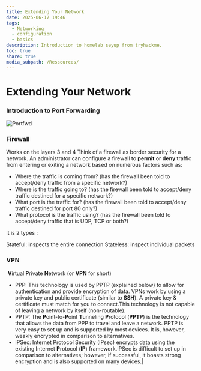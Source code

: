 ```yaml
---
title: Extending Your Network
date: 2025-06-17 19:46
tags:
  - Networking
  - configuration
  - basics
description: Introduction to homelab seyup from tryhackme.
toc: true
share: true
media_subpath: /Ressources/
---
```


# Extending Your Network

### Introduction to Port Forwarding

![Portfwd](eb63570eb9f31d26ebd8207ec08058bc.svg)

### Firewall 
Works on the layers 3 and 4
Think of a firewall as border security for a network. An administrator can configure a firewall to **permit** or **deny** traffic from entering or exiting a network based on numerous factors such as:

- Where the traffic is coming from? (has the firewall been told to accept/deny traffic from a specific network?)
- Where is the traffic going to? (has the firewall been told to accept/deny traffic destined for a specific network?)
- What port is the traffic for? (has the firewall been told to accept/deny traffic destined for port 80 only?)
- What protocol is the traffic using? (has the firewall been told to accept/deny traffic that is UDP, TCP or both?)

it is 2 types : 

Stateful: inspects the entire connection
Stateless: inspect individual packets

### VPN
 **V**irtual **P**rivate **N**etwork (or **VPN** for short)

* PPP:  This technology is used by PPTP (explained below) to allow for authentication and provide encryption of data. VPNs work by using a private key and public certificate (similar to **SSH**). A private key & certificate must match for you to connect.This technology is not capable of leaving a network by itself (non-routable).
* PPTP: The **P**oint-to-**P**oint **T**unneling **P**rotocol (**PPTP**) is the technology that allows the data from PPP to travel and leave a network. PPTP is very easy to set up and is supported by most devices. It is, however, weakly encrypted in comparison to alternatives.
* IPSec: Internet Protocol Security (IPsec) encrypts data using the existing **I**nternet **P**rotocol (**IP**) framework.IPSec is difficult to set up in comparison to alternatives; however, if successful, it boasts strong encryption and is also supported on many devices.|
